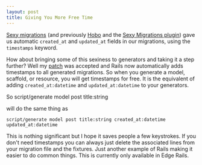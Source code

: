 ```yaml
--- 
layout: post
title: Giving You More Free Time
---
```

[Sexy migrations](http://ryandaigle.com/articles/2007/5/6/what-s-new-in-edge-rails-bringin-sexy-back) (and previously [Hobo](http://www.hobocentral.net/) and the [Sexy Migrations plugin](http://errtheblog.com/post/2381)) gave us automatic <code>created\_at</code> and <code>updated\_at</code> fields in our migrations, using the <code>timestamps</code> keyword.  

How about bringing some of this sexiness to generators and taking it a step further? Well my [patch](http://dev.rubyonrails.org/changeset/6883) was accepted and Rails now automatically adds timestamps to all generated migrations.  So when you generate a model, scaffold, or resource, you will get timestamps for free.  It is the equivalent of adding <code>created\_at:datetime</code> and <code>updated\_at:datetime</code> to your generators.  

So 
	script/generate model post title:string
	
will do the same thing as 

	script/generate model post title:string created_at:datetime updated_at:datetime
  
This is nothing significant but I hope it saves people a few keystrokes.  If you don't need timestamps you can always just delete the associated lines from your migration file and the fixtures.  Just another example of Rails making it easier to do common things.  This is currently only available in Edge Rails.



